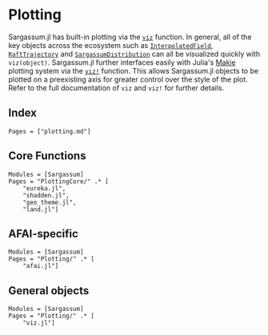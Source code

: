 # Plotting

Sargassum.jl has built-in plotting via the [`viz`](@ref) function. In general, all of the key objects across the ecosystem such as [`InterpolatedField`](@ref), [`RaftTrajectory`](@ref) and [`SargassumDistribution`](@ref) can all be visualized quickly with `viz(object)`. Sargassum.jl further interfaces easily with Julia's [Makie](https://docs.makie.org/stable/) plotting system via the [`viz!`](@ref) function. This allows Sargassum.jl objects to be plotted on a preexisting axis for greater control over the style of the plot. Refer to the full documentation of `viz` and `viz!` for further details. 

## Index
```@index
Pages = ["plotting.md"]
```

## Core Functions

```@autodocs
Modules = [Sargassum]
Pages = "PlottingCore/" .* [
    "eureka.jl", 
    "shadden.jl", 
    "geo_theme.jl", 
    "land.jl"]
``` 

## AFAI-specific

```@autodocs
Modules = [Sargassum]
Pages = "Plotting/" .* [
    "afai.jl"]
``` 

## General objects

```@autodocs
Modules = [Sargassum]
Pages = "Plotting/" .* [
    "viz.jl"]
``` 

